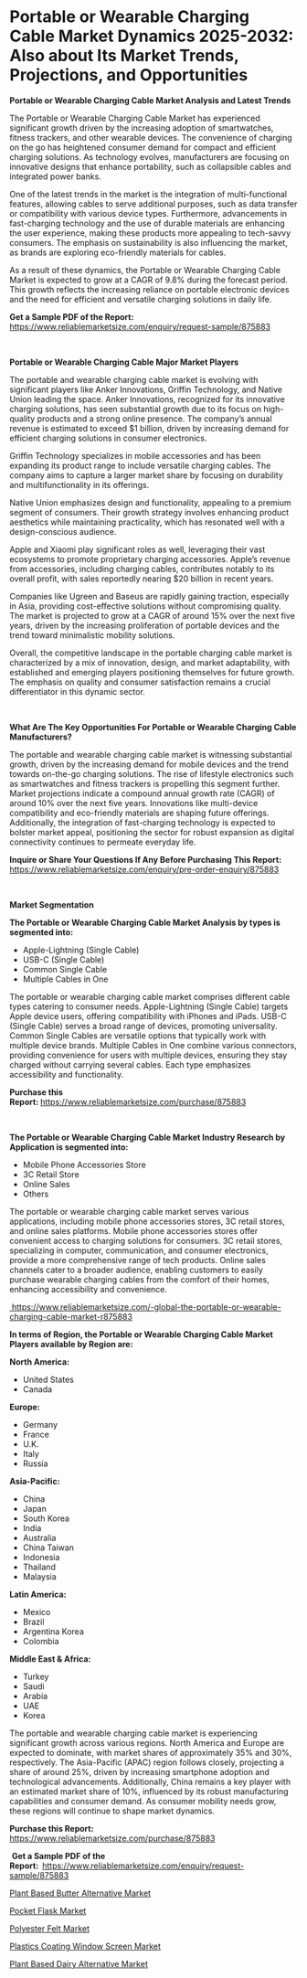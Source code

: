<p><h1>Portable or Wearable Charging Cable Market Dynamics 2025-2032: Also about Its Market Trends, Projections, and Opportunities</h1></p><p><strong>Portable or Wearable Charging Cable Market Analysis and Latest Trends</strong></p>
<p><p>The Portable or Wearable Charging Cable Market has experienced significant growth driven by the increasing adoption of smartwatches, fitness trackers, and other wearable devices. The convenience of charging on the go has heightened consumer demand for compact and efficient charging solutions. As technology evolves, manufacturers are focusing on innovative designs that enhance portability, such as collapsible cables and integrated power banks.  </p><p>One of the latest trends in the market is the integration of multi-functional features, allowing cables to serve additional purposes, such as data transfer or compatibility with various device types. Furthermore, advancements in fast-charging technology and the use of durable materials are enhancing the user experience, making these products more appealing to tech-savvy consumers. The emphasis on sustainability is also influencing the market, as brands are exploring eco-friendly materials for cables.  </p><p>As a result of these dynamics, the Portable or Wearable Charging Cable Market is expected to grow at a CAGR of 9.8% during the forecast period. This growth reflects the increasing reliance on portable electronic devices and the need for efficient and versatile charging solutions in daily life.</p></p>
<p><strong>Get a Sample PDF of the Report:&nbsp;</strong> <a href="https://www.reliablemarketsize.com/enquiry/request-sample/875883?utm_campaign=2008&utm_medium=2&utm_source=Github&utm_content=ia&utm_term=21032025&utm_id=portable-or-wearable-charging-cable">https://www.reliablemarketsize.com/enquiry/request-sample/875883</a></p>
<p>&nbsp;</p>
<p><strong>Portable or Wearable Charging Cable Major Market Players</strong></p>
<p><p>The portable and wearable charging cable market is evolving with significant players like Anker Innovations, Griffin Technology, and Native Union leading the space. Anker Innovations, recognized for its innovative charging solutions, has seen substantial growth due to its focus on high-quality products and a strong online presence. The company’s annual revenue is estimated to exceed $1 billion, driven by increasing demand for efficient charging solutions in consumer electronics.</p><p>Griffin Technology specializes in mobile accessories and has been expanding its product range to include versatile charging cables. The company aims to capture a larger market share by focusing on durability and multifunctionality in its offerings.</p><p>Native Union emphasizes design and functionality, appealing to a premium segment of consumers. Their growth strategy involves enhancing product aesthetics while maintaining practicality, which has resonated well with a design-conscious audience.</p><p>Apple and Xiaomi play significant roles as well, leveraging their vast ecosystems to promote proprietary charging accessories. Apple’s revenue from accessories, including charging cables, contributes notably to its overall profit, with sales reportedly nearing $20 billion in recent years.</p><p>Companies like Ugreen and Baseus are rapidly gaining traction, especially in Asia, providing cost-effective solutions without compromising quality. The market is projected to grow at a CAGR of around 15% over the next five years, driven by the increasing proliferation of portable devices and the trend toward minimalistic mobility solutions.</p><p>Overall, the competitive landscape in the portable charging cable market is characterized by a mix of innovation, design, and market adaptability, with established and emerging players positioning themselves for future growth. The emphasis on quality and consumer satisfaction remains a crucial differentiator in this dynamic sector.</p></p>
<p>&nbsp;</p>
<p><strong>What Are The Key Opportunities For Portable or Wearable Charging Cable Manufacturers?</strong></p>
<p><p>The portable and wearable charging cable market is witnessing substantial growth, driven by the increasing demand for mobile devices and the trend towards on-the-go charging solutions. The rise of lifestyle electronics such as smartwatches and fitness trackers is propelling this segment further. Market projections indicate a compound annual growth rate (CAGR) of around 10% over the next five years. Innovations like multi-device compatibility and eco-friendly materials are shaping future offerings. Additionally, the integration of fast-charging technology is expected to bolster market appeal, positioning the sector for robust expansion as digital connectivity continues to permeate everyday life.</p></p>
<p><strong>Inquire or Share Your Questions If Any Before Purchasing This Report:</strong> <a href="https://www.reliablemarketsize.com/enquiry/pre-order-enquiry/875883?utm_campaign=2008&utm_medium=2&utm_source=Github&utm_content=ia&utm_term=21032025&utm_id=portable-or-wearable-charging-cable">https://www.reliablemarketsize.com/enquiry/pre-order-enquiry/875883</a></p>
<p>&nbsp;</p>
<p><strong>Market Segmentation</strong></p>
<p><strong>The Portable or Wearable Charging Cable Market Analysis by types is segmented into:</strong></p>
<p><ul><li>Apple-Lightning (Single Cable)</li><li>USB-C (Single Cable)</li><li>Common Single Cable</li><li>Multiple Cables in One</li></ul></p>
<p><p>The portable or wearable charging cable market comprises different cable types catering to consumer needs. Apple-Lightning (Single Cable) targets Apple device users, offering compatibility with iPhones and iPads. USB-C (Single Cable) serves a broad range of devices, promoting universality. Common Single Cables are versatile options that typically work with multiple device brands. Multiple Cables in One combine various connectors, providing convenience for users with multiple devices, ensuring they stay charged without carrying several cables. Each type emphasizes accessibility and functionality.</p></p>
<p><strong>Purchase this Report:&nbsp;</strong><a href="https://www.reliablemarketsize.com/purchase/875883?utm_campaign=2008&utm_medium=2&utm_source=Github&utm_content=ia&utm_term=21032025&utm_id=portable-or-wearable-charging-cable">https://www.reliablemarketsize.com/purchase/875883</a></p>
<p>&nbsp;</p>
<p><strong>The Portable or Wearable Charging Cable Market Industry Research by Application is segmented into:</strong></p>
<p><ul><li>Mobile Phone Accessories Store</li><li>3C Retail Store</li><li>Online Sales</li><li>Others</li></ul></p>
<p><p>The portable or wearable charging cable market serves various applications, including mobile phone accessories stores, 3C retail stores, and online sales platforms. Mobile phone accessories stores offer convenient access to charging solutions for consumers. 3C retail stores, specializing in computer, communication, and consumer electronics, provide a more comprehensive range of tech products. Online sales channels cater to a broader audience, enabling customers to easily purchase wearable charging cables from the comfort of their homes, enhancing accessibility and convenience.</p></p>
<p><a href="https://www.reliablemarketsize.com/-global-the-portable-or-wearable-charging-cable-market-r875883?utm_campaign=2008&utm_medium=2&utm_source=Github&utm_content=ia&utm_term=21032025&utm_id=portable-or-wearable-charging-cable">&nbsp;https://www.reliablemarketsize.com/-global-the-portable-or-wearable-charging-cable-market-r875883</a></p>
<p><strong>In terms of Region, the Portable or Wearable Charging Cable Market Players available by Region are:</strong></p>
<p>
    <p> <strong> North America: </strong>
        <ul>
            <li>United States</li>
            <li>Canada</li>
        </ul>
        </p> 
    <p> <strong> Europe: </strong>
        <ul>
            <li>Germany</li>
            <li>France</li>
            <li>U.K.</li>
            <li>Italy</li>
            <li>Russia</li>
        </ul>
        </p> 
    <p> <strong> Asia-Pacific: </strong>
        <ul>
            <li>China</li>
            <li>Japan</li>
            <li>South Korea</li>
            <li>India</li>
            <li>Australia</li>
            <li>China Taiwan</li>
            <li>Indonesia</li>
            <li>Thailand</li>
            <li>Malaysia</li>
        </ul>
        </p> 
    <p> <strong> Latin America: </strong>
        <ul>
            <li>Mexico</li>
            <li>Brazil</li>
            <li>Argentina Korea</li>
            <li>Colombia</li>
        </ul>
        </p> 
    <p> <strong> Middle East & Africa: </strong>
        <ul>
            <li>Turkey</li>
            <li>Saudi</li>
            <li>Arabia</li>
            <li>UAE</li>
            <li>Korea</li>
        </ul>
    </p>
    </p>
<p><p>The portable and wearable charging cable market is experiencing significant growth across various regions. North America and Europe are expected to dominate, with market shares of approximately 35% and 30%, respectively. The Asia-Pacific (APAC) region follows closely, projecting a share of around 25%, driven by increasing smartphone adoption and technological advancements. Additionally, China remains a key player with an estimated market share of 10%, influenced by its robust manufacturing capabilities and consumer demand. As consumer mobility needs grow, these regions will continue to shape market dynamics.</p></p>
<p><strong>Purchase this Report: </strong><a href="https://www.reliablemarketsize.com/purchase/875883?utm_campaign=2008&utm_medium=2&utm_source=Github&utm_content=ia&utm_term=21032025&utm_id=portable-or-wearable-charging-cable">https://www.reliablemarketsize.com/purchase/875883</a></p>
<p>&nbsp;<strong>Get a Sample PDF of the Report:&nbsp;&nbsp;</strong><a href="https://www.reliablemarketsize.com/enquiry/request-sample/875883?utm_campaign=2008&utm_medium=2&utm_source=Github&utm_content=ia&utm_term=21032025&utm_id=portable-or-wearable-charging-cable">https://www.reliablemarketsize.com/enquiry/request-sample/875883</a></p>
<p><strong></strong></p>
<p><p><a href="https://github.com/ftnlewins/Market-Research-Report-List-1/blob/main/plant-based-butter-alternative-market.md?utm_campaign=2008&utm_medium=2&utm_source=Github&utm_content=ia&utm_term=21032025&utm_id=portable-or-wearable-charging-cable">Plant Based Butter Alternative Market</a></p><p><a href="https://github.com/aloyoarmahvr/Market-Research-Report-List-1/blob/main/pocket-flask-market.md?utm_campaign=2008&utm_medium=2&utm_source=Github&utm_content=ia&utm_term=21032025&utm_id=portable-or-wearable-charging-cable">Pocket Flask Market</a></p><p><a href="https://github.com/PeterParrish5/Market-Research-Report-List-7/blob/main/polyester-felt-market.md?utm_campaign=2008&utm_medium=2&utm_source=Github&utm_content=ia&utm_term=21032025&utm_id=portable-or-wearable-charging-cable">Polyester Felt Market</a></p><p><a href="https://github.com/balbajagatr1/Market-Research-Report-List-1/blob/main/plastics-coating-window-screen-market.md?utm_campaign=2008&utm_medium=2&utm_source=Github&utm_content=ia&utm_term=21032025&utm_id=portable-or-wearable-charging-cable">Plastics Coating Window Screen Market</a></p><p><a href="https://github.com/idranalexie/Market-Research-Report-List-1/blob/main/plant-based-dairy-alternative-market.md?utm_campaign=2008&utm_medium=2&utm_source=Github&utm_content=ia&utm_term=21032025&utm_id=portable-or-wearable-charging-cable">Plant Based Dairy Alternative Market</a></p></p>